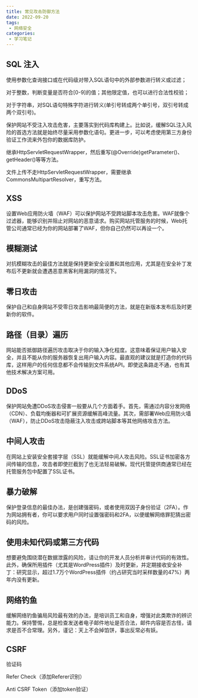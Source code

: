 ```yaml
---
title: 常见攻击防御方法
date: 2022-09-20
tags:
 - 网络安全
categories:
 - 学习笔记
---
```


## SQL 注入

使用参数化查询接口或在代码级对带入SQL语句中的外部参数进行转义或过滤；

对于整数，判断变量是否符合[0-9]的值；其他限定值，也可以进行合法性校验；

对于字符串，对SQL语句特殊字符进行转义(单引号转成两个单引号，双引号转成两个双引号)。

保护网站不受注入攻击危害，主要落实到代码库构建上。比如说，缓解SQL注入风险的首选方法就是始终尽量采用参数化语句。更进一步，可以考虑使用第三方身份验证工作流来外包你的数据库防护。

继承HttpServletRequestWrapper，然后重写(@Override)getParameter()、getHeader()等等方法。

文件上传不走HttpServletRequestWrapper，需要继承CommonsMultipartResolver，重写方法。



## XSS

设置Web应用防火墙（WAF）可以保护网站不受跨站脚本攻击危害。WAF就像个过滤器，能够识别并阻止对网站的恶意请求。购买网站托管服务的时候，Web托管公司通常已经为你的网站部署了WAF，但你自己仍然可以再设一个。



## 模糊测试

对抗模糊攻击的最佳方法就是保持更新安全设置和其他应用，尤其是在安全补丁发布后不更新就会遭遇恶意黑客利用漏洞的情况下。



## 零日攻击

保护自己和自身网站不受零日攻击影响最简便的方法，就是在新版本发布后及时更新你的软件。



## 路径（目录）遍历

网站能否抵御路径遍历攻击取决于你的输入净化程度。这意味着保证用户输入安全，并且不能从你的服务器恢复出用户输入内容。最直观的建议就是打造你的代码库，这样用户的任何信息都不会传输到文件系统API。即使这条路走不通，也有其他技术解决方案可用。



## DDoS

保护网站免遭DDoS攻击侵害一般要从几个方面着手。首先，需通过内容分发网络（CDN）、负载均衡器和可扩展资源缓解高峰流量。其次，需部署Web应用防火墙（WAF），防止DDoS攻击隐蔽注入攻击或跨站脚本等其他网络攻击方法。



## 中间人攻击

在网站上安装安全套接字层（SSL）就能缓解中间人攻击风险。SSL证书加密各方间传输的信息，攻击者即使拦截到了也无法轻易破解。现代托管提供商通常已经在托管服务包中配置了SSL证书。



## 暴力破解

保护登录信息的最佳办法，是创建强密码，或者使用双因子身份验证（2FA）。作为网站拥有者，你可以要求用户同时设置强密码和2FA，以便缓解网络罪犯猜出密码的风险。



## 使用未知代码或第三方代码

想要避免围绕潜在数据泄露的风险，请让你的开发人员分析并审计代码的有效性。此外，确保所用插件（尤其是WordPress插件）及时更新，并定期接收安全补丁：研究显示，超过1.7万个WordPress插件（约占研究当时采样数量的47%）两年内没有更新。



## 网络钓鱼

缓解网络钓鱼骗局风险最有效的办法，是培训员工和自身，增强对此类欺诈的辨识能力。保持警惕，总是检查发送者电子邮件地址是否合法，邮件内容是否古怪，请求是否不合常理。另外，谨记：天上不会掉馅饼，事出反常必有妖。



## CSRF

验证码

Refer Check（添加Referer识别）

Anti CSRF Token（添加token验证）


































